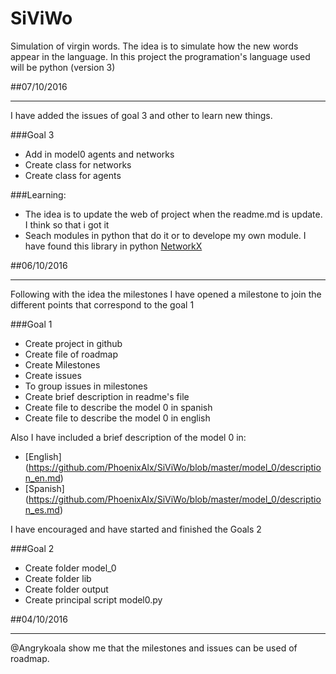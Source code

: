 # SiViWo
Simulation of virgin words.  The idea is to simulate how the new words appear in the language.  In this project the programation's language used will be python (version 3)



##07/10/2016
____________________________________________________________________________________
I have added the issues of goal 3 and other to learn new things.

###Goal 3

* Add in model0 agents and networks
* Create class for networks
* Create class for agents

###Learning:

* The idea is to update the web of project when the readme.md is update. I think so that i got it
* Seach modules in python that do it or to develope my own module. I have found this library in python [NetworkX](https://networkx.github.io/documentation/networkx-1.9/tutorial/tutorial.html)


##06/10/2016
____________________________________________________________________________________
Following with the idea the milestones I have opened a milestone to join the different points that correspond to the goal 1

###Goal 1
* Create project in github
* Create file of roadmap
* Create Milestones
* Create issues
* To group issues in milestones
* Create brief description in readme's file
* Create file to describe the model 0 in spanish
* Create file to describe the model 0 in english

Also I have included a brief description of the model 0 in:
* [English] (https://github.com/PhoenixAlx/SiViWo/blob/master/model_0/description_en.md)
* [Spanish] (https://github.com/PhoenixAlx/SiViWo/blob/master/model_0/description_es.md)


I have encouraged and have started and finished the Goals 2

###Goal 2

* Create folder model_0
* Create folder lib
* Create folder output
* Create principal script model0.py



##04/10/2016
____________________________________________________________________________________
@Angrykoala show me that the milestones and issues can be used of roadmap.

